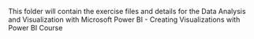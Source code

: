 This folder will contain the exercise files and details for the Data Analysis and Visualization with Microsoft Power BI - Creating Visualizations with Power BI Course
